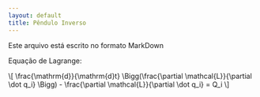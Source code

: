 ```yaml
---
layout: default
title: Pêndulo Inverso
---   
```


Este arquivo está escrito no formato MarkDown

Equação de Lagrange:

\\[
\frac{\mathrm{d}}{\mathrm{d}t} \Bigg(\frac{\partial \mathcal{L}}{\partial \dot q_i} \Bigg) - \frac{\partial \mathcal{L}}{\partial \dot q_i} = Q_i
\\]

